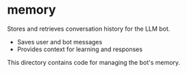# memory

Stores and retrieves conversation history for the LLM bot.

- Saves user and bot messages
- Provides context for learning and responses

This directory contains code for managing the bot's memory.
